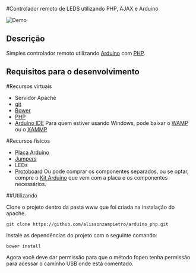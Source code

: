 #Controlador remoto de LEDS utilizando PHP, AJAX e Arduino 

![Demo](https://github.com/alissonzampietro/arduino_php/tree/master/assets/imagens/layout.jpg)

## Descrição

Simples controlador remoto utilizando [Arduíno](https://www.arduino.cc/) com [PHP](https://php.net).

## Requisitos para o desenvolvimento

#Recursos virtuais
* Servidor Apache
* [git](https://git-scm.com/)
* [Bower](http://bower.io/)
* [PHP](http://php.net)
* [Arduíno IDE](https://www.arduino.cc/) 
Para quem estiver usando Windows, pode baixar o [WAMP](http://www.baixaki.com.br/download/wamp5.htm) ou o [XAMMP](http://www.baixaki.com.br/download/xampp.htm)

#Recursos físicos
* [Placa Arduíno](http://lista.mercadolivre.com.br/arduino#D[A:arduino])
* [Jumpers](http://lista.mercadolivre.com.br/jumpers#D[A:jumpers])
* LEDs
* [Protoboard](http://eletronicos.mercadolivre.com.br/pecas-componentes-eletricos/protoboard)
Ou pode comprar os componentes separados, ou se optar, compre o [Kit Arduino](http://lista.mercadolivre.com.br/kit-arduino#D[A:kit-arduino]) que vem com a placa e os componentes necessários.

##Utilizando

Clone o projeto dentro da pasta www que foi criada na instalação do apache.

`git clone https://github.com/alissonzampietro/arduino_php.git`

Instale as dependências do projeto com o seguinte comando:

`bower install`

Agora você deve dar permissão para que o método fopen tenha permissão para acessar o caminho USB onde está comentado.


